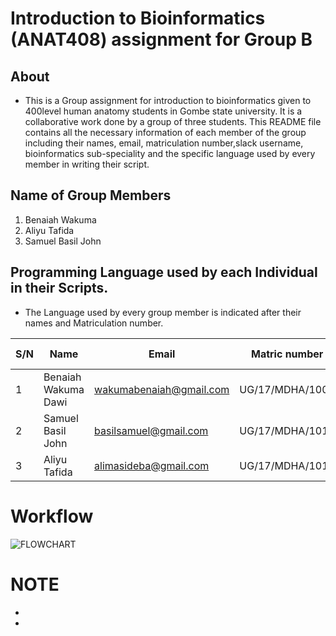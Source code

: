 # Introduction to Bioinformatics (ANAT408) assignment for Group B 
## About
* This is a Group assignment for introduction to bioinformatics given to 400level human anatomy students in Gombe state university. It is a collaborative  work done by a group of three students. This README file contains all the necessary information of each member of the group including their names, email, matriculation number,slack username, bioinformatics sub-speciality and the specific language used by every member in writing their script.

## Name of Group Members
1. Benaiah Wakuma
2. Aliyu Tafida
3. Samuel Basil John

## Programming Language used by each Individual in their Scripts.
* The Language used by every group member is indicated after their names and Matriculation number.

| S/N    | Name                |  Email                   | Matric number    | Language used |   Dependencies (if any)             |
|--------|---------------------|--------------------------|------------------|---------------|-------------------------------------|
|   1    | Benaiah Wakuma Dawi | wakumabenaiah@gmail.com  | UG/17/MDHA/1004  |   GO          |                                     |
|   2    | Samuel Basil John   | basilsamuel@gmail.com    | UG/17/MDHA/1014  |   PHP         |                                     |
|   3    | Aliyu Tafida        | alimasideba@gmail.com    | UG/17/MDHA/1010  |   HTML        |                                     |

# Workflow
![FLOWCHART](https://user-images.githubusercontent.com/120460943/218036211-9565b609-fe52-4970-81c9-a84fb3d1a206.png)

# NOTE
* 
* 

